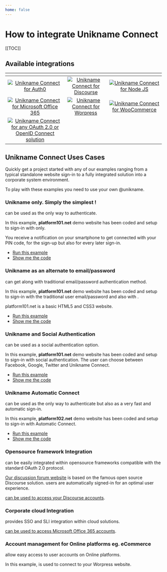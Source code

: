 ```yaml
---
home: false
---
```


# How to integrate Unikname Connect

[[TOC]]

## Available integrations

| <!-- -->    | <!-- -->    | <!-- -->    |
|:-------------:|:-------------:|:-------------:|
| [![][auth0-logo]](apps/auth0/)       | [![][discourse-logo]](apps/discourse/)        | [![][nodejs-logo]](apps/nodejs/) |
| [![][office365-logo]](apps/office365/) | [![][wordpress-logo]](apps/wordpress/) | [![][woocommerce-logo]](apps/wordpress/) | 
| [![][oauth2.0-oidc-logo]](apps/oauth2.0-openidconnect/) | | |

[auth0-logo]: apps/auth0/auth0-logo.png "Unikname Connect for Auth0"
[discourse-logo]: apps/discourse/discourse-logo.png "Unikname Connect for Discourse"
[nodejs-logo]: apps/nodejs/nodejs-logo.png "Unikname Connect for Node JS"
[office365-logo]: apps/office365/office365-logo.png "Unikname Connect for Microsoft Office 365"
[wordpress-logo]: apps/wordpress/wordpress-logo.png "Unikname Connect for Worpress"
[woocommerce-logo]: apps/wordpress/woocommerce-logo.png "Unikname Connect for WooCommerce"
[oauth2.0-oidc-logo]: apps/oauth2.0-openidconnect/oauth2.0-openidconnect-logo.png "Unikname Connect for any OAuth 2.0 or OpenID Connect solution"

## Unikname Connect Uses Cases

Quickly get a project started with any of our examples ranging from a typical standalone website sign-in to a fully integrated solution into a corporate system environment.

To play with these examples you need to use your own @unikname.

### Unikname only. Simply the simplest !

<Uniknameconnect/> can be used as the only way to authenticate.

In this example, **platform101.net** demo website has been coded and setup to sign-in with <unikname/> only.

You receive a notification on your smartphone to get connected with your PIN code, for the sign-up but also for every later sign-in.

- [Run this example](https://www.platform101.net/)
- [Show me the code](https://github.com/unik-name/platform10x.net/blob/35498f0b9bea3f62426f6c2a4346629df4f8c27b/server.js)

### Unikname as an alternate to email/password

<uniknameconnect/> can get along with traditional email/password authentication method.

In this example, **platform101.net** demo website has been coded and setup to sign-in with the traditional user email/password and also with <uniknameconnect/>.

platform101.net is a basic HTML5 and CSS3 website.

- [Run this example](https://www.platform101.net/)
- [Show me the code](https://github.com/unik-name/platform10x.net/blob/35498f0b9bea3f62426f6c2a4346629df4f8c27b/server.js)

### Unikname and Social Authentication

<uniknameconnect/> can be used as a social authentication option.

In this example, **platform101.net** demo website has been coded and setup to sign-in with social authentication. The user can choose between Facebook, Google, Twitter and Unikname Connect.

- [Run this example](https://www.platform101.net/)
- [Show me the code](https://github.com/unik-name/platform10x.net/blob/35498f0b9bea3f62426f6c2a4346629df4f8c27b/server.js)

### Unikname Automatic Connect

<uniknameconnect/> can be used as the only way to authenticate but also as a very fast and automatic sign-in.

In this example, **platform102.net** demo website has been coded and setup to sign-in with Automatic Connect.

- [Run this example](https://www.platform102.net/connectSocialAuthent)
- [Show me the code](https://github.com/unik-name/platform10x.net/blob/35498f0b9bea3f62426f6c2a4346629df4f8c27b/server.js)

### Opensource framework Integration

<uniknameconnect/> can be easily integrated within opensource frameworks compatible with the standard OAuth 2.0 protocol.

[Our discussion forum website](https://forum.unikname.com) is based on the famous open source Discourse solution. <unikname/> users are automatically signed-in for an optimal user experience.

[<uniknameconnect/> can be used to access your Discourse accounts](/integration/connect/apps/discourse).

### Corporate cloud Integration

<uniknameconnect/> provides SSO and SLI integration within cloud solutions.

[<uniknameconnect/> can be used to access Microsoft Office 365 accounts](/integration/connect/apps/office365).

### Account management for Online platforms eg. eCommerce

<uniknameconnect/> allow easy access to user accounts on Online platforms.

In this example, <uniknameconnect/> is used to connect to your Worpress website.

